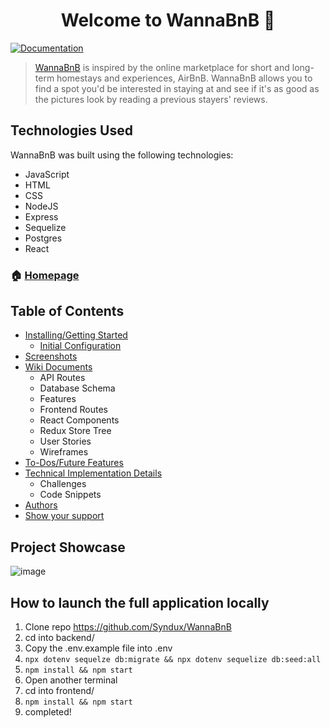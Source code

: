 <h1 align="center">Welcome to WannaBnB 👋</h1>
<p>
  <a href="https://github.com/Syndux/WannaBnB" target="_blank">
    <img alt="Documentation" src="https://img.shields.io/badge/documentation-yes-brightgreen.svg" />
  </a>
</p>

> [WannaBnB](https://wannabnb.onrender.com/) is inspired by the online marketplace for short and long-term homestays and experiences, AirBnB. WannaBnB allows you to find a spot you'd be interested in staying at and see if it's as good as the pictures look by reading a previous stayers' reviews.

## Technologies Used

WannaBnB was built using the following technologies:

- JavaScript
- HTML
- CSS
- NodeJS
- Express
- Sequelize
- Postgres
- React


### 🏠 [Homepage](https://wannabnb.onrender.com/)

## Table of Contents
- [Installing/Getting Started](https://github.com/Syndux/Om-Nom/blob/main/README.md#installation)
  - [Initial Configuration](https://github.com/Syndux/Om-Nom/blob/main/README.md#initial-configuration)
- [Screenshots](https://github.com/Syndux/Om-Nom/blob/main/README.md#screenshots)
- [Wiki Documents](https://github.com/Syndux/Om-Nom/blob/main/README.md#wiki-documents)
	- API Routes
 	- Database Schema
 	- Features
 	- Frontend Routes
 	- React Components
 	- Redux Store Tree
	- User Stories
	- Wireframes 
- [To-Dos/Future Features](https://github.com/Syndux/Om-Nom/blob/main/README.md#to-dosfuture-features)
- [Technical Implementation Details](https://github.com/Syndux/Om-Nom/blob/main/README.md#technical-implementation-details)
	- Challenges
	- Code Snippets
- [Authors](https://github.com/Syndux/Om-Nom/blob/main/README.md#authors)
- [Show your support](https://github.com/Syndux/Om-Nom/blob/main/README.md#show-your-support)

## Project Showcase
![image](https://github.com/Syndux/WannaBnB/assets/78172054/49f5f54d-362f-46d4-9a5e-fd867a4fe090)

## How to launch the full application locally
1. Clone repo https://github.com/Syndux/WannaBnB
2. cd into backend/
3. Copy the .env.example file into .env
4. ```npx dotenv sequelze db:migrate && npx dotenv sequelize db:seed:all```
5. ```npm install && npm start```
6. Open another terminal
7. cd into frontend/
8. ```npm install && npm start```
9. completed!
